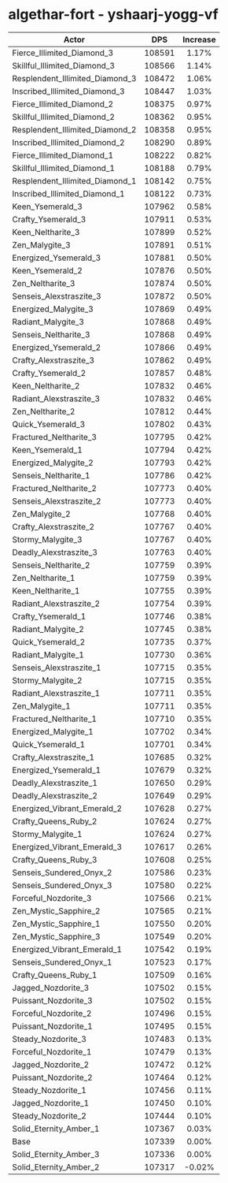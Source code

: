 # algethar-fort - yshaarj-yogg-vf
| Actor | DPS | Increase |
|---|:---:|:---:|
|Fierce_Illimited_Diamond_3|108591|1.17%|
|Skillful_Illimited_Diamond_3|108566|1.14%|
|Resplendent_Illimited_Diamond_3|108472|1.06%|
|Inscribed_Illimited_Diamond_3|108447|1.03%|
|Fierce_Illimited_Diamond_2|108375|0.97%|
|Skillful_Illimited_Diamond_2|108362|0.95%|
|Resplendent_Illimited_Diamond_2|108358|0.95%|
|Inscribed_Illimited_Diamond_2|108290|0.89%|
|Fierce_Illimited_Diamond_1|108222|0.82%|
|Skillful_Illimited_Diamond_1|108188|0.79%|
|Resplendent_Illimited_Diamond_1|108142|0.75%|
|Inscribed_Illimited_Diamond_1|108122|0.73%|
|Keen_Ysemerald_3|107962|0.58%|
|Crafty_Ysemerald_3|107911|0.53%|
|Keen_Neltharite_3|107899|0.52%|
|Zen_Malygite_3|107891|0.51%|
|Energized_Ysemerald_3|107881|0.50%|
|Keen_Ysemerald_2|107876|0.50%|
|Zen_Neltharite_3|107874|0.50%|
|Senseis_Alexstraszite_3|107872|0.50%|
|Energized_Malygite_3|107869|0.49%|
|Radiant_Malygite_3|107868|0.49%|
|Senseis_Neltharite_3|107868|0.49%|
|Energized_Ysemerald_2|107866|0.49%|
|Crafty_Alexstraszite_3|107862|0.49%|
|Crafty_Ysemerald_2|107857|0.48%|
|Keen_Neltharite_2|107832|0.46%|
|Radiant_Alexstraszite_3|107832|0.46%|
|Zen_Neltharite_2|107812|0.44%|
|Quick_Ysemerald_3|107802|0.43%|
|Fractured_Neltharite_3|107795|0.42%|
|Keen_Ysemerald_1|107794|0.42%|
|Energized_Malygite_2|107793|0.42%|
|Senseis_Neltharite_1|107786|0.42%|
|Fractured_Neltharite_2|107773|0.40%|
|Senseis_Alexstraszite_2|107773|0.40%|
|Zen_Malygite_2|107768|0.40%|
|Crafty_Alexstraszite_2|107767|0.40%|
|Stormy_Malygite_3|107767|0.40%|
|Deadly_Alexstraszite_3|107763|0.40%|
|Senseis_Neltharite_2|107759|0.39%|
|Zen_Neltharite_1|107759|0.39%|
|Keen_Neltharite_1|107755|0.39%|
|Radiant_Alexstraszite_2|107754|0.39%|
|Crafty_Ysemerald_1|107746|0.38%|
|Radiant_Malygite_2|107745|0.38%|
|Quick_Ysemerald_2|107735|0.37%|
|Radiant_Malygite_1|107730|0.36%|
|Senseis_Alexstraszite_1|107715|0.35%|
|Stormy_Malygite_2|107715|0.35%|
|Radiant_Alexstraszite_1|107711|0.35%|
|Zen_Malygite_1|107711|0.35%|
|Fractured_Neltharite_1|107710|0.35%|
|Energized_Malygite_1|107702|0.34%|
|Quick_Ysemerald_1|107701|0.34%|
|Crafty_Alexstraszite_1|107685|0.32%|
|Energized_Ysemerald_1|107679|0.32%|
|Deadly_Alexstraszite_1|107650|0.29%|
|Deadly_Alexstraszite_2|107649|0.29%|
|Energized_Vibrant_Emerald_2|107628|0.27%|
|Crafty_Queens_Ruby_2|107624|0.27%|
|Stormy_Malygite_1|107624|0.27%|
|Energized_Vibrant_Emerald_3|107617|0.26%|
|Crafty_Queens_Ruby_3|107608|0.25%|
|Senseis_Sundered_Onyx_2|107586|0.23%|
|Senseis_Sundered_Onyx_3|107580|0.22%|
|Forceful_Nozdorite_3|107566|0.21%|
|Zen_Mystic_Sapphire_2|107565|0.21%|
|Zen_Mystic_Sapphire_1|107550|0.20%|
|Zen_Mystic_Sapphire_3|107549|0.20%|
|Energized_Vibrant_Emerald_1|107542|0.19%|
|Senseis_Sundered_Onyx_1|107523|0.17%|
|Crafty_Queens_Ruby_1|107509|0.16%|
|Jagged_Nozdorite_3|107502|0.15%|
|Puissant_Nozdorite_3|107502|0.15%|
|Forceful_Nozdorite_2|107496|0.15%|
|Puissant_Nozdorite_1|107495|0.15%|
|Steady_Nozdorite_3|107483|0.13%|
|Forceful_Nozdorite_1|107479|0.13%|
|Jagged_Nozdorite_2|107472|0.12%|
|Puissant_Nozdorite_2|107464|0.12%|
|Steady_Nozdorite_1|107456|0.11%|
|Jagged_Nozdorite_1|107450|0.10%|
|Steady_Nozdorite_2|107444|0.10%|
|Solid_Eternity_Amber_1|107367|0.03%|
|Base|107339|0.00%|
|Solid_Eternity_Amber_3|107336|0.00%|
|Solid_Eternity_Amber_2|107317|-0.02%|
